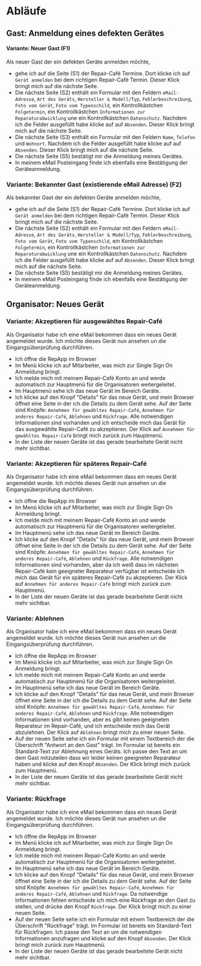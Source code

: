 # Abläufe

## Gast: Anmeldung eines defekten Gerätes

#### Variante: Neuer Gast (F1)

Als neuer Gast der ein defekten Geräte anmelden möchte,

- gehe ich auf die Seite (S1) der Repair-Café Termine. Dort klicke ich auf `Gerät anmelden` bei dem richtigen Repair-Café Termin. Dieser Klick bringt mich auf die nächste Seite.
- Die nächste Seite (S2) enthält ein Formular mit den Feldern `eMail-Adresse`, `Art des Geräts`, `Hersteller & Modell/Typ`, `Fehlerbeschreibung`, `Foto vom Gerät`, `Foto vom Typenschild`, ein Kontrollkästchen `Folgetermin`, ein Kontrollkästchen `Informationen zur Reparaturabwicklung` une ein Kontrollkästchen `Datenschutz`. Nachdem ich die Felder ausgefüllt habe klicke auf auf `Absenden`. Dieser Klick bringt mich auf die nächste Seite.
- Die nächste Seite (S3) enthält ein Formular mit den Feldern `Name`, `Telefon` und `Wohnort`. Nachdem ich die Felder ausgefüllt habe klicke auf auf `Absenden`.  Dieser Klick bringt mich auf die nächste Seite.
- Die nächste Seite (S5) bestätigt mir die Anmeldung meines Gerätes.
- In meinem eMail Posteingang finde ich ebenfalls eine Bestätigung der Geräteanmeldung.

### Variante: Bekannter Gast (existierende eMail Adresse) (F2)

Als bekannter Gast der ein defekten Geräte anmelden möchte,

- gehe ich auf die Seite (S1) der Repair-Café Termine. Dort klicke ich auf `Gerät anmelden` bei dem richtigen Repair-Café Termin. Dieser Klick bringt mich auf die nächste Seite.
- Die nächste Seite (S2) enthält ein Formular mit den Feldern `eMail-Adresse`, `Art des Geräts`, `Hersteller & Modell/Typ`, `Fehlerbeschreibung`, `Foto vom Gerät`, `Foto vom Typenschild`, ein Kontrollkästchen `Folgetermin`, ein Kontrollkästchen `Informationen zur Reparaturabwicklung` une ein Kontrollkästchen `Datenschutz`. Nachdem ich die Felder ausgefüllt habe klicke auf auf `Absenden`. Dieser Klick bringt mich auf die nächste Seite.
- Die nächste Seite (S5) bestätigt mir die Anmeldung meines Gerätes.
- In meinem eMail Posteingang finde ich ebenfalls eine Bestätigung der Geräteanmeldung.

## Organisator: Neues Gerät

### Variante: Akzeptieren für ausgewähltes Repair-Café

Als Organisator habe ich eine eMail bekommen dass ein neues Gerät angemeldet wurde. Ich möchte dieses Gerät nun ansehen un die Eingangsüberprüfung durchführen.
- Ich öffne die RepApp im Browser
- Im Menü klicke ich auf Mitarbeiter, was mich zur Single Sign On Anmeldung bringt.
- Ich melde mich mit meinem Repair-Café Konto an und werde automatisch zur Hauptmenü für die Organisatoren weitergeleitet.
- Im Hauptmenü sehe ich das neue Gerät im Bereich Geräte.
- Ich klicke auf den Knopf "Details" für das neue Gerät, und mein Browser öffnet eine Seite in der ich die Details zu dem Gerät sehe. Auf der Seite sind Knöpfe: `Annehmen für gewähltes Repair-Café`, `Annehmen für anderes Repair-Café`, `Ablehnen` und `Rückfrage`. Alle notwendigen Informationen sind vorhanden und ich entscheide mich das Gerät für das ausgewählte Repair-Café zu akzeptieren. Der Klick auf `Annehmen für gewähltes Repair-Café` bringt mich zurück zum Hauptmenü.
- In der Liste der neuen Geräte ist das gerade bearbeitete Gerät nicht mehr sichtbar.

### Variante: Akzeptieren für späteres Repair-Café

Als Organisator habe ich eine eMail bekommen dass ein neues Gerät angemeldet wurde. Ich möchte dieses Gerät nun ansehen un die Eingangsüberprüfung durchführen.
- Ich öffne die RepApp im Browser
- Im Menü klicke ich auf Mitarbeiter, was mich zur Single Sign On Anmeldung bringt.
- Ich melde mich mit meinem Repair-Café Konto an und werde automatisch zur Hauptmenü für die Organisatoren weitergeleitet.
- Im Hauptmenü sehe ich das neue Gerät im Bereich Geräte.
- Ich klicke auf den Knopf "Details" für das neue Gerät, und mein Browser öffnet eine Seite in der ich die Details zu dem Gerät sehe. Auf der Seite sind Knöpfe: `Annehmen für gewähltes Repair-Café`, `Annehmen für anderes Repair-Café`, `Ablehnen` und `Rückfrage`. Alle notwendigen Informationen sind vorhanden, aber da ich weiß dass im nächsten Repair-Café kein geeigneter Reparateur verfügbar ist entscheide ich mich das Gerät für ein späteres Repair-Café zu akzeptieren. Der Klick auf `Annehmen für anderes Repair-Café` bringt mich zurück zum Hauptmenü.
- In der Liste der neuen Geräte ist das gerade bearbeitete Gerät nicht mehr sichtbar.

### Variante: Ablehnen

Als Organisator habe ich eine eMail bekommen dass ein neues Gerät angemeldet wurde. Ich möchte dieses Gerät nun ansehen un die Eingangsüberprüfung durchführen.
- Ich öffne die RepApp im Browser
- Im Menü klicke ich auf Mitarbeiter, was mich zur Single Sign On Anmeldung bringt.
- Ich melde mich mit meinem Repair-Café Konto an und werde automatisch zur Hauptmenü für die Organisatoren weitergeleitet.
- Im Hauptmenü sehe ich das neue Gerät im Bereich Geräte.
- Ich klicke auf den Knopf "Details" für das neue Gerät, und mein Browser öffnet eine Seite in der ich die Details zu dem Gerät sehe. Auf der Seite sind Knöpfe: `Annehmen für gewähltes Repair-Café`, `Annehmen für anderes Repair-Café`, `Ablehnen` und `Rückfrage`. Alle notwendigen Informationen sind vorhanden, aber es gibt keinen geeigneten Reparateur im Repair-Café, und ich entscheide mich das Gerät abzulehnen. Der Klick auf `Ablehnen` bringt mich zu einer neuen Seite.
- Auf der neuen Seite sehe ich ein Formular mit einem Textbereich der die Überschrift "Antwort an den Gast" trägt. Im Formular ist bereits ein Standard-Text zur Ablehnung eines Geräts. Ich passe den Text an um dem Gast mitzuteilen dass wir leider keinen geeigneten Reparateur haben und klicke auf den Knopf `Absenden`. Der Klick bringt mich zurück zum Hauptmenü.
- In der Liste der neuen Geräte ist das gerade bearbeitete Gerät nicht mehr sichtbar.

### Variante: Rückfrage

Als Organisator habe ich eine eMail bekommen dass ein neues Gerät angemeldet wurde. Ich möchte dieses Gerät nun ansehen un die Eingangsüberprüfung durchführen.
- Ich öffne die RepApp im Browser
- Im Menü klicke ich auf Mitarbeiter, was mich zur Single Sign On Anmeldung bringt.
- Ich melde mich mit meinem Repair-Café Konto an und werde automatisch zur Hauptmenü für die Organisatoren weitergeleitet.
- Im Hauptmenü sehe ich das neue Gerät im Bereich Geräte.
- Ich klicke auf den Knopf "Details" für das neue Gerät, und mein Browser öffnet eine Seite in der ich die Details zu dem Gerät sehe. Auf der Seite sind Knöpfe: `Annehmen für gewähltes Repair-Café`, `Annehmen für anderes Repair-Café`, `Ablehnen` und `Rückfrage`. Da notwendige Informationen fehlen entscheide ich mich eine Rückfrage an den Gast zu stellen, und drücke den Knopf `Rückfrage`. Der Klick bringt mich zu einer neuen Seite.
- Auf der neuen Seite sehe ich ein Formular mit einem Textbereich der die Überschrift "Rückfrage" trägt. Im Formular ist bereits ein Standard-Text für Rückfragen. Ich passe den Text an um die notwendigen Informationen anzufragen und klicke auf den Knopf `Absenden`. Der Klick bringt mich zurück zum Hauptmenü.
- In der Liste der neuen Geräte ist das gerade bearbeitete Gerät nicht mehr sichtbar.

